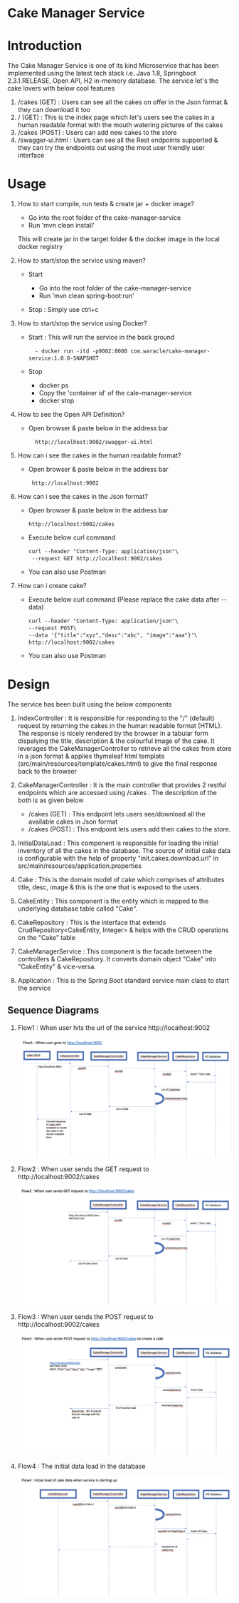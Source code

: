 # Cake Manager Service
Introduction
============
The Cake Manager Service is one of its kind Microservice that has been implemented using the 
latest tech stack i.e. Java 1.8, Springboot 2.3.1.RELEASE, Open API, H2 in-memory database. The
service let's the cake lovers with below cool features 

1. /cakes (GET) : Users can see all the cakes on offer in the Json format & they can download it too
2. / (GET)      : This is the index page which let's users see the cakes in a human readable format with the 
mouth watering pictures of the cakes 
3. /cakes (POST) : Users can add new cakes to the store
4. /swagger-ui.html : Users can see all the Rest endpoints supported & they can try the endpoints out using the 
most user friendly user interface

Usage
=====

1. How to start compile, run tests & create jar + docker image?

    - Go into the root folder of the cake-manager-service
    - Run 'mvn clean install'

    This will create jar in the target folder & the docker image in the local docker registry

2. How to start/stop the service using maven?

    - Start 
    
        - Go into the root folder of the cake-manager-service
        - Run 'mvn clean spring-boot:run'
        
    - Stop : Simply use ctrl+c
    
3. How to start/stop the service using Docker?

    - Start : This will run the service in the back ground
        
            - docker run -itd -p9002:8080 com.waracle/cake-manager-service:1.0.0-SNAPSHOT
        
    - Stop
        
        - docker ps
        - Copy the 'container id' of the cale-manager-service 
        - docker stop <container id>
 
4. How to see the Open API Definition?
 
    - Open browser & paste below in the address bar
            
            http://localhost:9002/swagger-ui.html
    
5. How can i see the cakes in the human readable format?

    - Open browser & paste below in the address bar 
           
           http://localhost:9002
    
6. How can i see the cakes in the Json format?
   
      - Open browser & paste below in the address bar 
            
            http://localhost:9002/cakes
       
      -  Execute below curl command
            
             curl --header "Content-Type: application/json"\
              --request GET http://localhost:9002/cakes
       
      - You can also use Postman
       
6. How can i create cake?
       
      -  Execute below curl command (Please replace the cake data after --data)
            
             curl --header "Content-Type: application/json"\
             --request POST\
             --data '{"title":"xyz","desc":"abc", "image":"aaa"}'\
             http://localhost:9002/cakes
       
      - You can also use Postman             

Design
============

The service has been built using the below components

1. IndexController : It is responsible for responding to the "/" (default) request by returning the cakes in the 
human readable format (HTML). The response is nicely rendered by the browser in a tabular form dispalying the 
title, description & the colourful image of the cake. It leverages the CakeManagerController to retrieve all
the cakes from store in a json format & applies thymeleaf html template (src/main/resources/template/cakes.html) to give the final response back to the 
browser

2. CakeManagerController : It is the main controller that provides 2 restful endpoints which are accessed 
using /cakes . The description of the both is as given below

    - /cakes (GET)     : This endpoint lets users see/download all the available cakes in Json format
    - /cakes (POST)    : This endpoint lets users add their cakes to the store.

3. InitialDataLoad : This component is responsible for loading the initial inventory of all the cakes 
in the database. The source of initial cake data is configurable with the help of property "init.cakes.download.url" 
in src/main/resources/application.properties

4. Cake : This is the domain model of cake which comprises of attributes title, desc, image & this is the one that is exposed to the
users.

5. CakeEntity : This component is the entity which is mapped to the underlying database 
table called "Cake". 

6. CakeRepository : This is the interface that extends CrudRepository<CakeEntity, Integer> & helps with the CRUD operations on the 
"Cake" table

7. CakeManagerService : This component is the facade between the controllers & CakeRepository. It converts
domain object "Cake" into "CakeEntity" & vice-versa.

8. Application : This is the Spring Boot standard service main class to start the service

Sequence Diagrams
-----------------

1. Flow1 : When user hits the url of the service http://localhost:9002

    ![picture](images/cake-manager-flow1.png)
    
    
2. Flow2 : When user sends the GET request to  http://localhost:9002/cakes

    ![picture](images/cake-manager-flow2.png)
    
3. Flow3 : When user sends the POST request to  http://localhost:9002/cakes
    
    ![picture](images/cake-manager-flow3.png)

4. Flow4 : The initial data load in the database
    
    ![picture](images/cake-manager-flow4.png)
    












